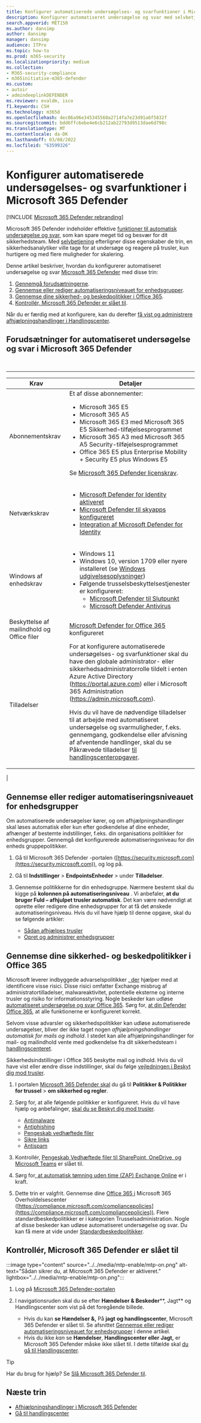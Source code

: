 ```yaml
---
title: Konfigurer automatiserede undersøgelses- og svarfunktioner i Microsoft 365 Defender
description: Konfigurer automatiseret undersøgelse og svar med selvbetjening i Microsoft 365 Defender
search.appverid: MET150
ms.author: dansimp
author: dansimp
manager: dansimp
audience: ITPro
ms.topic: how-to
ms.prod: m365-security
ms.localizationpriority: medium
ms.collection:
- M365-security-compliance
- m365initiative-m365-defender
ms.custom:
- autoir
- admindeeplinkDEFENDER
ms.reviewer: evaldm, isco
f1.keywords: CSH
ms.technology: m365d
ms.openlocfilehash: 4ec06a96e345345560a2714fa7e23d91a6f5832f
ms.sourcegitcommit: bdd6ffc6ebe4e6cb212ab22793d9513dae6d798c
ms.translationtype: MT
ms.contentlocale: da-DK
ms.lasthandoff: 03/08/2022
ms.locfileid: "63599326"
---
```

# <a name="configure-automated-investigation-and-response-capabilities-in-microsoft-365-defender"></a>Konfigurer automatiserede undersøgelses- og svarfunktioner i Microsoft 365 Defender

[!INCLUDE [Microsoft 365 Defender rebranding](../includes/microsoft-defender.md)]

Microsoft 365 Defender indeholder effektive [funktioner til automatisk undersøgelse og svar,](m365d-autoir.md) som kan spare meget tid og besvær for dit sikkerhedsteam. Med [selvbetjening](m365d-autoir.md#how-automated-investigation-and-self-healing-works) efterligner disse egenskaber de trin, en sikkerhedsanalytiker ville tage for at undersøge og reagere på trusler, kun hurtigere og med flere muligheder for skalering.

Denne artikel beskriver, hvordan du konfigurerer automatiseret undersøgelse og svar <a href="https://go.microsoft.com/fwlink/p/?linkid=2077139" target="_blank">Microsoft 365 Defender</a> med disse trin:

1. [Gennemgå forudsætningerne](#prerequisites-for-automated-investigation-and-response-in-microsoft-365-defender).
2. [Gennemse eller rediger automatiseringsniveauet for enhedsgrupper](#review-or-change-the-automation-level-for-device-groups).
3. [Gennemse dine sikkerhed- og beskedpolitikker i Office 365](#review-your-security-and-alert-policies-in-office-365).
4. [Kontrollér, Microsoft 365 Defender er slået til](#make-sure-microsoft-365-defender-is-turned-on).

Når du er færdig med at konfigurere, kan du derefter [få vist og administrere afhjælpningshandlinger i Handlingscenter](m365d-autoir-actions.md).

## <a name="prerequisites-for-automated-investigation-and-response-in-microsoft-365-defender"></a>Forudsætninger for automatiseret undersøgelse og svar i Microsoft 365 Defender

<br>

****

|Krav|Detaljer|
|---|---|
|Abonnementskrav|Et af disse abonnementer: <ul><li>Microsoft 365 E5</li><li>Microsoft 365 A5</li><li>Microsoft 365 E3 med Microsoft 365 E5 Sikkerhed-tilføjelsesprogrammet</li><li>Microsoft 365 A3 med Microsoft 365 A5 Security-tilføjelsesprogrammet</li><li>Office 365 E5 plus Enterprise Mobility + Security E5 plus Windows E5</li></ul> <p> Se [Microsoft 365 Defender licenskrav](./prerequisites.md#licensing-requirements).|
|Netværkskrav|<ul><li>[Microsoft Defender for Identity aktiveret](/azure-advanced-threat-protection/what-is-atp)</li><li>[Microsoft Defender til skyapps konfigureret](/cloud-app-security/what-is-cloud-app-security)</li><li>[Integration af Microsoft Defender for Identity](/cloud-app-security/mdi-integration)</li></ul>|
|Windows af enhedskrav|<ul><li>Windows 11</li><li>Windows 10, version 1709 eller nyere installeret (se [Windows udgivelsesoplysninger](/windows/release-information/))</li><li>Følgende trusselsbeskyttelsestjenester er konfigureret:<ul><li>[Microsoft Defender til Slutpunkt](../defender-endpoint/configure-endpoints.md)</li><li>[Microsoft Defender Antivirus](/windows/security/threat-protection/windows-defender-antivirus/configure-windows-defender-antivirus-features)</li></ul></li></ul>|
|Beskyttelse af mailindhold og Office filer|[Microsoft Defender for Office 365](/microsoft-365/security/office-365-security/defender-for-office-365#configure-atp-policies) konfigureret|
|Tilladelser|For at konfigurere automatiserede undersøgelses- og svarfunktioner skal du have den globale administrator- eller sikkerhedsadministratorrolle tildelt i enten Azure Active Directory (<https://portal.azure.com>) eller i Microsoft 365 Administration (<https://admin.microsoft.com>). <p> Hvis du vil have de nødvendige tilladelser til at arbejde med automatiseret undersøgelse og svarmuligheder, f.eks. gennemgang, godkendelse eller afvisning af afventende handlinger, skal du se Påkrævede tilladelser [til handlingscenteropgaver](m365d-action-center.md#required-permissions-for-action-center-tasks).|
|

## <a name="review-or-change-the-automation-level-for-device-groups"></a>Gennemse eller rediger automatiseringsniveauet for enhedsgrupper

Om automatiserede undersøgelser kører, og om afhjælpningshandlinger skal løses automatisk eller kun efter godkendelse af dine enheder, afhænger af bestemte indstillinger, f.eks. din organisations politikker for enhedsgrupper. Gennemgå det konfigurerede automatiseringsniveau for din enheds gruppepolitikker.

1. Gå til Microsoft 365 Defender -portalen ([https://security.microsoft.com](https://security.microsoft.com)), og log på.

2. Gå til **Indstillinger** >  **EndpointsEnheder** >  under **Tilladelser**.

3. Gennemse politikkerne for din enhedsgruppe. Nærmere bestemt skal du kigge på **kolonnen på automatiseringsniveau** . Vi anbefaler, **at du bruger Fuld – afhjulpet trusler automatisk**.  Det kan være nødvendigt at oprette eller redigere dine enhedsgrupper for at få det ønskede automatiseringsniveau. Hvis du vil have hjælp til denne opgave, skal du se følgende artikler:
   - [Sådan afhjælpes trusler](/windows/security/threat-protection/microsoft-defender-atp/automated-investigations#how-threats-are-remediated)
   - [Opret og administrer enhedsgrupper](/windows/security/threat-protection/microsoft-defender-atp/machine-groups)

## <a name="review-your-security-and-alert-policies-in-office-365"></a>Gennemse dine sikkerhed- og beskedpolitikker i Office 365

Microsoft leverer indbyggede advarselspolitikker [, der](../../compliance/alert-policies.md) hjælper med at identificere visse risici. Disse risici omfatter Exchange misbrug af administratortilladelser, malwareaktivitet, potentielle eksterne og interne trusler og risiko for informationsstyring. Nogle beskeder kan udløse [automatiseret undersøgelse og svar Office 365](../office-365-security/office-365-air.md). Sørg for, [at din Defender Office 365](../office-365-security/defender-for-office-365.md), at alle funktionerne er konfigureret korrekt.

Selvom visse advarsler og sikkerhedspolitikker kan udløse automatiserede undersøgelser, bliver der ikke taget nogen *afhjælpningshandlinger automatisk for mails og indhold*. I stedet kan alle afhjælpningshandlinger for mail- og mailindhold vente med godkendelse fra dit sikkerhedsteam i [handlingscenteret](m365d-action-center.md).

Sikkerhedsindstillinger i Office 365 beskytte mail og indhold. Hvis du vil have vist eller ændre disse indstillinger, skal du følge [vejledningen i Beskyt dig mod trusler](../office-365-security/protect-against-threats.md).

1. I portalen <a href="https://go.microsoft.com/fwlink/p/?linkid=2077139" target="_blank">Microsoft 365 Defender skal</a> du gå til **Politikker & Politikker for trussel** \> **om sikkerhed og regler**.

2. Sørg for, at alle følgende politikker er konfigureret. Hvis du vil have hjælp og anbefalinger, [skal du se Beskyt dig mod trusler](/microsoft-365/security/office-365-security/protect-against-threats).
   - [Antimalware](../office-365-security/protect-against-threats.md#part-1---anti-malware-protection-in-eop)
   - [Antiphishing](../office-365-security/protect-against-threats.md#part-2---anti-phishing-protection-in-eop-and-defender-for-office-365)
   - [Pengeskab vedhæftede filer](../office-365-security/protect-against-threats.md#safe-attachments-policies-in-microsoft-defender-for-office-365)
   - [Sikre links](../office-365-security/protect-against-threats.md#safe-links-policies-in-microsoft-defender-for-office-365)
   - [Antispam](../office-365-security/protect-against-threats.md#part-3---anti-spam-protection-in-eop)

3. Kontrollér, [Pengeskab Vedhæftede filer til SharePoint, OneDrive, og Microsoft Teams](../office-365-security/mdo-for-spo-odb-and-teams.md) er slået til.

4. Sørg for[, at automatisk tømning uden time (ZAP) Exchange Online](../office-365-security/zero-hour-auto-purge.md) er i kraft.

5. Dette trin er valgfrit. Gennemse dine [Office 365 i](../../compliance/alert-policies.md) Microsoft 365 Overholdelsescenter ([https://compliance.microsoft.com/compliancepolicies](https://compliance.microsoft.com/compliancepolicies)). Flere standardbeskedpolitikker er i kategorien Trusselsadministration. Nogle af disse beskeder kan udløse automatiseret undersøgelse og svar. Du kan få mere at vide under [Standardbeskedpolitikker](../../compliance/alert-policies.md#default-alert-policies).

## <a name="make-sure-microsoft-365-defender-is-turned-on"></a>Kontrollér, Microsoft 365 Defender er slået til

:::image type="content" source="../../media/mtp-enable/mtp-on.png" alt-text="Sådan sikrer du, at Microsoft 365 Defender er aktiveret." lightbox="../../media/mtp-enable/mtp-on.png":::

1. Log på <a href="https://go.microsoft.com/fwlink/p/?linkid=2077139" target="_blank">Microsoft 365 Defender-portalen</a>

2. I navigationsruden skal du se efter **Hændelser & Beskeder****, Jagt** og Handlingscenter som vist på  det foregående billede.
   - Hvis du kan **se Hændelser &,** På **jagt** **og handlingscenter**, Microsoft 365 Defender er slået til. Se afsnittet [Gennemse eller rediger automatiseringsniveauet for enhedsgrupper](#review-or-change-the-automation-level-for-device-groups) i denne artikel.
   - Hvis du ikke *kan* se **Hændelser**, **Handlingscenter eller** **Jagt,** er Microsoft 365 Defender måske ikke slået til. I dette tilfælde skal [du gå til Handlingscenter](m365d-action-center.md).

> [!TIP]
> Har du brug for hjælp? Se [Slå Microsoft 365 Defender til](m365d-enable.md).

## <a name="next-steps"></a>Næste trin

- [Afhjælpningshandlinger i Microsoft 365 Defender](m365d-remediation-actions.md)
- [Gå til handlingscenter](m365d-action-center.md)
